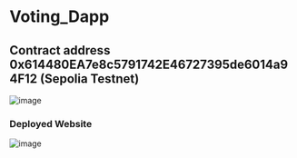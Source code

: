 # Voting_Dapp



## Contract address  0x614480EA7e8c5791742E46727395de6014a94F12 (Sepolia Testnet)
![image](https://github.com/ved-et9/Voting_Dapp/assets/98445270/74cfe934-e0a7-45c1-bfff-76de83e3a1bb)




### Deployed Website
![image](https://github.com/ved-et9/Voting_Dapp/assets/98445270/a880188c-8ba3-49f3-abb0-2b4a9675a2ab)


